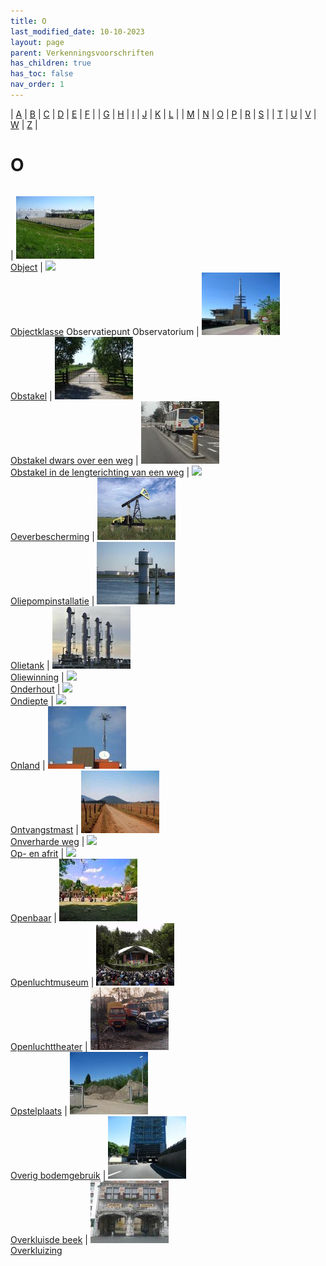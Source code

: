 ```yaml
---
title: O
last_modified_date: 10-10-2023
layout: page
parent: Verkenningsvoorschriften
has_children: true
has_toc: false
nav_order: 1
---
```


| [A](../A/A.html) | [B](../B/B.html) | [C](../C/C.html) | [D](../D/D.html) | [E](../E/E.html) | [F](../F/F.html) |
| [G](../G/G.html) | [H](../H/H.html) | [I](../I/I.html) | [J](../J/J.html) | [K](../K/K.html) | [L](../L/L.html) |
| [M](../M/M.html) | [N](../N/N.html) | [O](../O/O.html) | [P](../P/P.html) | [R](../R/R.html) | [S](../S/S.html) |
| [T](../T/T.html) | [U](../U/U.html) | [V](../V/V.html) | [W](../W/W.html) | [Z](../Z/Z.html) |

O
=

|     |     |     |     |     |
| --- | --- | --- | --- | --- |

| [![](Object/vv_0543_125x100.jpg)](Object/Object.html)<br>[Object](Object/Object.html)
| [![](../../Resources/Images/Placeholder.png)](Objectklasse/Objectklasse.html)<br>[Objectklasse](Objectklasse/Objectklasse.html)
Observatiepunt
Observatorium
| [![](Obstakel/vv_0575_125x100.jpg)](Obstakel/Obstakel.html)<br>[Obstakel](Obstakel/Obstakel.html)
| [![](Obstakel_dwars_over_een_weg/vv_0660_125x100.jpg)](Obstakel_dwars_over_een_weg/Obstakel_dwars_over_een_weg.html)<br>[Obstakel dwars over een weg](Obstakel_dwars_over_een_weg/Obstakel_dwars_over_een_weg.html)
| [![](../V/Verkeersgeleider/verkeersgeleider2_125x100.jpg)](Obstakel_in_de_lengterichting_van_een_weg/Obstakel_in_de_lengterichting_van_een_weg.html)<br>[Obstakel in de lengterichting van een weg](Obstakel_in_de_lengterichting_van_een_weg/Obstakel_in_de_lengterichting_van_een_weg.html)
| [![](../../Resources/Images/Placeholder.png)](Oeverbescherming/Oeverbescherming.html)<br>[Oeverbescherming](Oeverbescherming/Oeverbescherming.html)
| [![](Oliepompinstallatie/Oliepompinstallatie_125x100.bmp)](Oliepompinstallatie/Oliepompinstallatie.html)<br>[Oliepompinstallatie](Oliepompinstallatie/Oliepompinstallatie.html)
| [![](../M/Meetpaal/vv_0705_125x100.jpg)](Olietank/Olietank.html)<br>[Olietank](Olietank/Olietank.html)
| [![](Oliewinning/Oliewinning_125x100.jpg)](Oliewinning/Oliewinning.html)<br>[Oliewinning](Oliewinning/Oliewinning.html)
| [![](../../Resources/Images/Placeholder.png)](Onderhout/Onderhout.html)<br>[Onderhout](Onderhout/Onderhout.html)
| [![](../../Resources/Images/Placeholder.png)](Ondiepte/Ondiepte.html)<br>[Ondiepte](Ondiepte/Ondiepte.html)
| [![](../../Resources/Images/Placeholder.png)](Onland/Onland.html)<br>[Onland](Onland/Onland.html)
| [![](../Z/Zendmast/vv_0338_125x100.jpg)](Ontvangstmast/Ontvangstmast.html)<br>[Ontvangstmast](Ontvangstmast/Ontvangstmast.html)
| [![](Onverharde_weg/Onverharde_weg_125x100.bmp)](Onverharde_weg/Onverharde_weg.html)<br>[Onverharde weg](Onverharde_weg/Onverharde_weg.html)
| [![](../../Resources/Images/Placeholder.png)](Op_Afrit/Op_Afrit.html)<br>[Op- en afrit](Op_Afrit/Op_Afrit.html)
| [![](../../Resources/Images/Placeholder.png)](Openbaar/Openbaar.html)<br>[Openbaar](Openbaar/Openbaar.html)
| [![](Openluchtmuseum/Openluchtmuseum_125x100.jpg)](Openluchtmuseum/Openluchtmuseum.html)<br>[Openluchtmuseum](Openluchtmuseum/Openluchtmuseum.html)
| [![](Openluchttheater/Openluchttheater_125x100.bmp)](Openluchttheater/Openluchttheater.html)<br>[Openluchttheater](Openluchttheater/Openluchttheater.html)
| [![](Opstelplaats/Opstelplaats_125x100.bmp)](Opstelplaats/Opstelplaats.html)<br>[Opstelplaats](Opstelplaats/Opstelplaats.html)
| [![](Overig_bodemgebruik/vv_0655_125x100.jpg)](Overig_bodemgebruik/Overig_bodemgebruik.html)<br>[Overig bodemgebruik](Overig_bodemgebruik/Overig_bodemgebruik.html)
| [![](Overkluizing/vv_0642_125x100.jpg)](Overkluisde_beek/Overkluisde_beek.html)<br>[Overkluisde beek](Overkluisde_beek/Overkluisde_beek.html)
| [![](Overkluizing/vv_0084_125x100.jpg)](Overkluizing/Overkluizing.html)<br>[Overkluizing](Overkluizing/Overkluizing.html)

